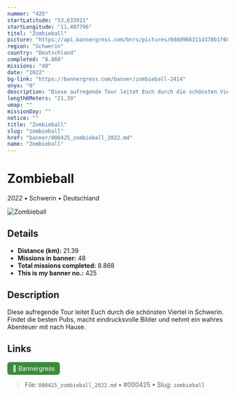 ```yaml
---
nummer: "425"
startLatitude: "53,633911"
startLongitude: "11,407796"
titel: "Zombieball"
picture: "https://api.bannergress.com/bnrs/pictures/0ddd9663114378b1f60604fe164d5a8c"
region: "Schwerin"
country: "Deutschland"
completed: "8.868"
missions: "48"
date: "2022"
bg-link: "https://bannergress.com/banner/zombieball-2414"
onyx: "0"
description: "Diese aufregende Tour leitet Euch durch die schönsten Viertel in Schwerin. Findet die besten Pubs, macht eindrucksvolle Bilder und nehmt ein wahres Abenteuer mit nach Hause."
lengthKMeters: "21,39"
umap: ""
missionDay: ""
notice: ""
title: "Zombieball"
slug: "zombieball"
href: "banner/000425_zombieball_2022.md"
name: "Zombieball"
---
```

# Zombieball

*2022* • Schwerin • Deutschland

![Zombieball](https://api.bannergress.com/bnrs/pictures/0ddd9663114378b1f60604fe164d5a8c)



## Details
- **Distance (km):** 21.39
- **Missions in banner:** 48
- **Total missions completed:** 8.868
- **This is my banner no.:** 425



## Description
Diese aufregende Tour leitet Euch durch die schönsten Viertel in Schwerin. Findet die besten Pubs, macht eindrucksvolle Bilder und nehmt ein wahres Abenteuer mit nach Hause.



## Links
<a href="https://bannergress.com/banner/zombieball-2414" target="_blank" style="display:inline-block;margin-right:8px;padding:6px 12px;background:#3c8b3c;color:#fff;text-decoration:none;border-radius:6px;">🔗 Bannergress</a>



> File: `000425_zombieball_2022.md`
> • #000425
> • Slug: `zombieball`
